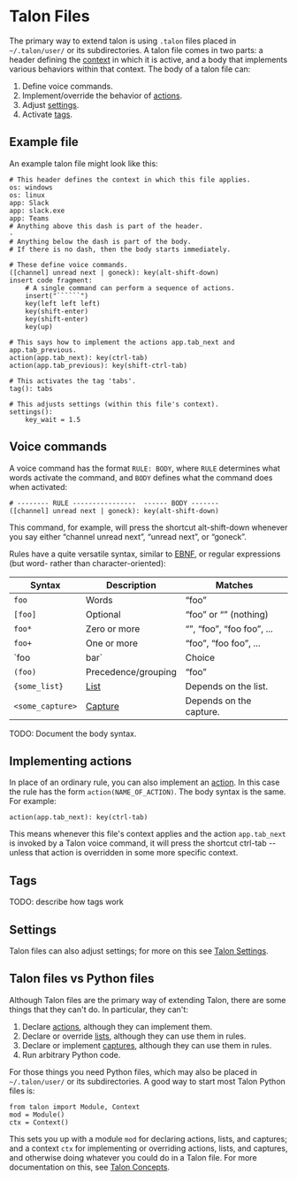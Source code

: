 # Talon Files

The primary way to extend talon is using `.talon` files placed in `~/.talon/user/` or its subdirectories. A talon file comes in two parts: a header defining the [context](https://talon.wiki/talon-concepts/#contexts) in which it is active, and a body that implements various behaviors within that context. The body of a talon file can:

1. Define voice commands.
2. Implement/override the behavior of [actions](https://talon.wiki/talon-concepts/#actions).
3. Adjust [settings](/talon-settings).
4. Activate [tags](#tags).

## Example file

An example talon file might look like this:

```
# This header defines the context in which this file applies.
os: windows
os: linux
app: Slack
app: slack.exe
app: Teams
# Anything above this dash is part of the header.
-
# Anything below the dash is part of the body.
# If there is no dash, then the body starts immediately.

# These define voice commands.
([channel] unread next | goneck): key(alt-shift-down)
insert code fragment:
    # A single command can perform a sequence of actions.
    insert("``````")
    key(left left left)
    key(shift-enter)
    key(shift-enter)
    key(up)

# This says how to implement the actions app.tab_next and app.tab_previous.
action(app.tab_next): key(ctrl-tab)
action(app.tab_previous): key(shift-ctrl-tab)

# This activates the tag 'tabs'.
tag(): tabs

# This adjusts settings (within this file's context).
settings():
    key_wait = 1.5
```

## Voice commands

A voice command has the format `RULE: BODY`, where `RULE` determines what words activate the command, and `BODY` defines what the command does when activated:

```
# -------- RULE ----------------  ------ BODY -------
([channel] unread next | goneck): key(alt-shift-down)
```

This command, for example, will press the shortcut alt-shift-down whenever you say either “channel unread next”, “unread next”, or “goneck”.

Rules have a quite versatile syntax, similar to [EBNF](https://en.wikipedia.org/wiki/Extended_Backus%E2%80%93Naur_form), or regular expressions (but word- rather than character-oriented):

| Syntax | Description | Matches |
| --- | --- | --- |
| `foo` | Words | “foo” |
| `[foo]` | Optional | “foo” or “” (nothing) |
| `foo*` | Zero or more | “”, “foo”, “foo foo”, ... |
| `foo+` | One or more | “foo”, “foo foo”, ... |
| `foo|bar` | Choice | “foo”, “bar” |
| `(foo)` | Precedence/grouping | “foo” |
| `{some_list}` | [List](https://talon.wiki/talon-concepts/#lists) | Depends on the list. |
| `<some_capture>` | [Capture](https://talon.wiki/talon-concepts/#captures) | Depends on the capture. |

TODO: Document the body syntax.

## Implementing actions

In place of an ordinary rule, you can also implement an [action](/talon-concepts/#actions). In this case the rule has the form `action(NAME_OF_ACTION)`. The body syntax is the same. For example:

```
action(app.tab_next): key(ctrl-tab)
```

This means whenever this file's context applies and the action `app.tab_next` is invoked by a Talon voice command, it will press the shortcut ctrl-tab -- unless that action is overridden in some more specific context.

## Tags

TODO: describe how tags work

## Settings

Talon files can also adjust settings; for more on this see [Talon Settings](https://talon.wiki/talon-settings/).

## Talon files vs Python files

Although Talon files are the primary way of extending Talon, there are some things that they can't do. In particular, they can't:

1. Declare [actions](https://talon.wiki/talon-concepts/#actions), although they can implement them.
2. Declare or override [lists](https://talon.wiki/talon-concepts/#lists), although they can use them in rules.
3. Declare or implement [captures](https://talon.wiki/talon-concepts/#captures), although they can use them in rules.
4. Run arbitrary Python code.

For those things you need Python files, which may also be placed in `~/.talon/user/` or its subdirectories. A good way to start most Talon Python files is:

```
from talon import Module, Context
mod = Module()
ctx = Context()
```

This sets you up with a module `mod` for declaring actions, lists, and captures; and a context `ctx` for implementing or overriding actions, lists, and captures, and otherwise doing whatever you could do in a Talon file. For more documentation on this, see [Talon Concepts](https://talon.wiki/talon-concepts/).
